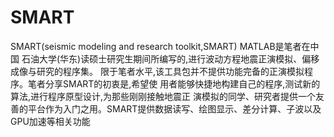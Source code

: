 SMART
==================
SMART(seismic modeling and research toolkit,SMART) MATLAB是笔者在中国
石油大学(华东)读硕士研究生期间所编写的,进行波动方程地震正演模拟、偏移成像与研究的程序集。
限于笔者水平,该工具包并不提供功能完备的正演模拟程序。笔者分享SMART的初衷是,希望使
用者能够快捷地构建自己的程序,测试新的算法,进行程序原型设计,为那些刚刚接触地震正
演模拟的同学、研究者提供一个友善的平台作为入门之用。SMART提供数据读写、绘图显示、差分计算、子波以及GPU加速等相关功能